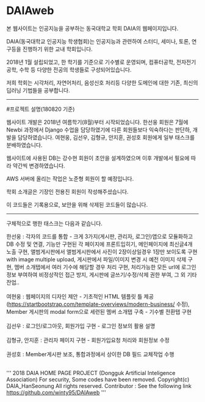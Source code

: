 # DAIAweb
<p>본 웹사이트는 인공지능을 공부하는 동국대학교 학회 DAIA의 웹페이지입니다.</p>
<p>DAIA(동국대학교 인공지능 학생협회)는 인공지능과 관련하여 스터디, 세미나, 토론, 연구등을 진행하기 위한 교내 학회입니다.</p>
<p>2018년 1월 설립되었고, 한 학기를 기준으로 기수별로 운영되며, 컴퓨터공학, 전자전기공학, 수학 등 다양한 전공의 학생들로 구성되어있습니다.</p>
<p>저희 학회는 시각처리, 자연어처리, 음성신호 처리등 다양한 도메인에 대한 기존, 최신의 딥러닝 기법들을 공부합니다.</p>
<hr>    
#프로젝트 설명(180820 기준)
<p>웹사이트 개발은 2018년 여름학기(8월)부터 시작되었습니다. 한선웅 회원은 7월에 Newbi 과정에서 Django 수업을 담당하였기에 다른 회원들보다 익숙하다는 판단하, 개발을 담당하였습니다. 여현웅, 김선우, 김형규, 안지훈, 권성호 회원에게 일부 태스크를 분배하였습니다.</p>
<p>웹사이트에 사용된 DB는 강수현 회원이 초안을 설계하였으며 이후 개발에서 필요에 따라 약간씩 변경하였습니다.</p>
<p>AWS 서버에 올리는 작업은 노준형 회원이 할 예정입니다.</p>
<p>학회 소개글은 기장인 전용진 회원이 작성해주셨습니다.</p>
<p>이 코드들은 기록용으로, 보안을 위해 삭제된 코드들이 많습니다.
<hr>  
<p>구체적으로 행한 태스크는 다음과 같습니다.</p>
<p>한선웅 : 각자의 코드를 통합 - 크게 3가지(게시판, 관리자, 로그인)앱으로 모듈화하고 DB 수정 및 연결, 기능만 구현된 각 페이지에 프론트입히기, 메인페이지에 최신글4개 노출 구현, 앨범게시판에서 앨범게시판에서 사진이 2장이상일경우 1장만 보이도록 구현 with image multiple upload, 게시판에서 파일/이미지 변경 시 예전 이미지 삭제 구현, 멤버 소개탭에서 여러 기수에 해당할 경우 처리 구현, 처리가능한 모든 url에 로그인정보 부여하여 비정상적인 접근 방지, 게시판에 글쓰기/수정/삭제 권한 부여, 그 외 기타 잔업..<br>
<br>
여현웅 : 웹페이지의 디자인 제안 - 기초적인 HTML 템플릿 틀 제공(<a href="https://startbootstrap.com/template-overviews/modern-business/" rel="nofollow">https://startbootstrap.com/template-overviews/modern-business/</a> 수정), Member 게시판의 modal form으로 세련된 멤버 소개탭 구축 - 기수별 전환탭 구현<br>
<br>
김선우 : 로그인/로그아웃, 회원가입 구현 - 로그인 정보의 활용 설명<br>
<br>
김형규, 안지훈 : 관리자 페이지 구현 - 회원가입요청 처리와 회원정보 수정<br>
<br>
권성호 : Member게시판 보조, 통합과정에서 상이한 DB 필드 교체작업 수행<br>
<br></p>

'''
2018 DAIA HOME PAGE PROJECT
(Dongguk Artificial Inteligence Association)
For security, Some codes have been removed.
Copyright(c) DAIA_HanSeonung All rights reserved.
Contributor : See the following link
https://github.com/winty95/DAIAweb
'''
